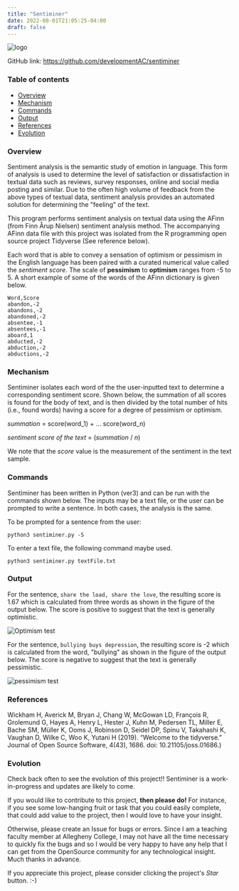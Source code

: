 ```yaml
---
title: "Sentiminer"
date: 2022-08-01T21:05:25-04:00
draft: false
---
```


<!-- 
##### Sentiminer
##### Date: 22 March 2022
##### Oliver Bonham-Carter, [Allegheny College](https://allegheny.edu/)
##### email: obonhamcarter@allegheny.edu

--- -->

![logo](/images/projects/sentiminer/graphics/sentiminer_logo.png)
<!-- 
[![MIT Licence](https://img.shields.io/bower/l/bootstrap)](https://opensource.org/licenses/MIT)

[![BLM](https://img.shields.io/badge/BlackLivesMatter-yellow)](https://blacklivesmatter.com/) -->

GitHub link: https://github.com/developmentAC/sentiminer

### Table of contents
* [Overview](#overview)
* [Mechanism](#mechanism)
* [Commands](#commands)
* [Output](#output)
* [References](#references)
* [Evolution](#evolution)



### Overview
Sentiment analysis is the semantic study of emotion in language. This form of analysis is used to determine the level of satisfaction or dissatisfaction in textual data such as reviews, survey responses, online and social media posting and similar. Due to the often high volume of feedback from the above types of textual data, sentiment analysis provides an automated solution for determining the "feeling" of the text.


This program performs sentiment analysis on textual data using the AFinn (from Finn Årup Nielsen) sentiment analysis method. The accompanying AFinn data file with this project was isolated from the R programming open source project Tidyverse (See reference below).

Each word that is able to convey a sensation of optimism or pessimism in the English language has been paired with a curated numerical value called the _sentiment score_. The scale of __pessimism__ to __optimism__ ranges from -5 to 5. A short example of some of the words of the AFinn dictionary is given below.

```
Word,Score
abandon,-2
abandons,-2
abandoned,-2
absentee,-1
absentees,-1
aboard,1
abducted,-2
abduction,-2
abductions,-2
```


### Mechanism
Sentiminer isolates each word of the the user-inputted text to determine a corresponding sentiment score. Shown below, the summation of all scores is found for the body of text, and is then divided by the total number of hits (i.e., found words) having a score for a degree of pessimism or optimism.

_summation_ = score(word_1) + ... score(word_n)

_sentiment score of the text_ = (_summation_ / _n_)

We note that the _score_ value is the measurement of the sentiment in the text sample.

### Commands

Sentiminer has been written in Python (ver3) and can be run with the commands shown below. The inputs may be a text file, or the user can be prompted to write a sentence. In both cases, the analysis is the same.

To be prompted for a sentence from the user:
```
python3 sentiminer.py -S
```

To enter a text file, the following command maybe used.  
```
python3 sentiminer.py textFile.txt
```

### Output

For the sentence, `share the load, share the love`, the resulting score is 1.67 which is calculated from three words as shown in the figure of the output below. The score is positive to suggest that the text is generally optimistic.

![Optimism test](/images/projects/sentiminer/graphics/optimism.png)

For the sentence, `bullying buys depression`, the resulting score is -2 which is calculated from the word, "bullying" as shown in the figure of the output below. The score is negative to suggest that the text is generally pessimistic.

![pessimism test](/images/projects/sentiminer/graphics/pessimism.png)


### References

 Wickham H, Averick M, Bryan J, Chang W, McGowan LD, François R, Grolemund G, Hayes A, Henry L, Hester J, Kuhn M, Pedersen TL, Miller E, Bache SM, Müller K, Ooms J, Robinson D, Seidel DP, Spinu V, Takahashi K, Vaughan D, Wilke C, Woo K, Yutani H (2019). “Welcome to the tidyverse.” Journal of Open Source Software, 4(43), 1686. doi: 10.21105/joss.01686.)


### Evolution

Check back often to see the evolution of this project!! Sentiminer is a work-in-progress and updates are likely to come.

If you would like to contribute to this project, __then please do!__ For instance, if you see some low-hanging fruit or task that you could easily complete, that could add value to the project, then I would love to have your insight.

Otherwise, please create an Issue for bugs or errors. Since I am a teaching faculty member at Allegheny College, I may not have all the time necessary to quickly fix the bugs and so I would be very happy to have any help that I can get from the OpenSource community for any technological insight. Much thanks in advance.

If you appreciate this project, please consider clicking the project's _Star_ button.
:-)
